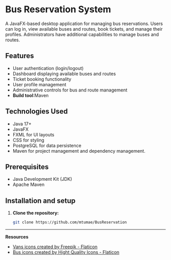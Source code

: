 #  Bus Reservation System

A JavaFX-based desktop application for managing bus reservations. Users can log in, view available buses and routes, book tickets, and manage their profiles. Administrators have additional capabilities to manage buses and routes.

##  Features

- User authentication (login/logout)
- Dashboard displaying available buses and routes
- Ticket booking functionality
- User profile management
- Administrative controls for bus and route management
- **Build tool**:Maven

##  Technologies Used

- Java 17+
- JavaFX
- FXML for UI layouts
- CSS for styling
- PostgreSQL for data persistence
- Maven for project management and dependency management.

## Prerequisites
- Java Development Kit (JDK)
- Apache Maven

##  Installation and setup

1. **Clone the repository:**
   ```bash
   git clone https://github.com/mtumae/BusReservation


---
**Resources**
- <a href="https://www.flaticon.com/free-icons/vans" title="vans icons">Vans icons created by Freepik - Flaticon</a>
- <a href="https://www.flaticon.com/free-icons/bus" title="bus icons">Bus icons created by Hight Quality Icons - Flaticon</a>